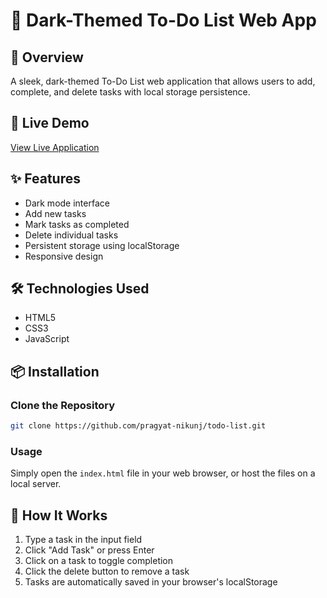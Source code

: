 # 📝 Dark-Themed To-Do List Web App

## 🌟 Overview
A sleek, dark-themed To-Do List web application that allows users to add, complete, and delete tasks with local storage persistence.

## 🚀 Live Demo
[View Live Application](https://pragyat-nikunj.github.io/To-do-List/)

## ✨ Features
- Dark mode interface
- Add new tasks
- Mark tasks as completed
- Delete individual tasks
- Persistent storage using localStorage
- Responsive design

## 🛠️ Technologies Used
- HTML5
- CSS3
- JavaScript 

## 📦 Installation

### Clone the Repository
```bash
git clone https://github.com/pragyat-nikunj/todo-list.git
```
### Usage
Simply open the `index.html` file in your web browser, or host the files on a local server.

## 🔧 How It Works
1. Type a task in the input field
2. Click "Add Task" or press Enter
3. Click on a task to toggle completion
4. Click the delete button to remove a task
5. Tasks are automatically saved in your browser's localStorage

